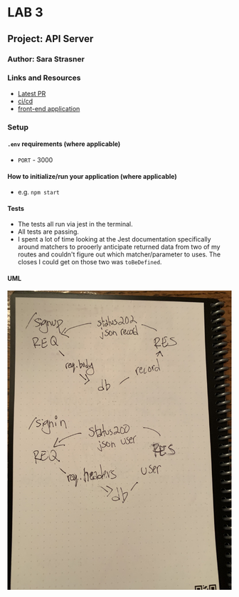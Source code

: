 # LAB 3

## Project: API Server

### Author: Sara Strasner

### Links and Resources

- [Latest PR]()
- [ci/cd]()
- [front-end application]() 

### Setup

#### `.env` requirements (where applicable)

- `PORT` - 3000

#### How to initialize/run your application (where applicable)

- e.g. `npm start`


#### Tests

- The tests all run via jest in the terminal.
- All tests are passing.
- I spent a lot of time looking at the Jest documentation specifically around matchers to prooerly anticipate returned data from two of my routes and couldn't figure out which matcher/parameter to uses. The closes I could get on those two was `toBeDefined`.


#### UML
![UML](./assets/UML.JPG)
